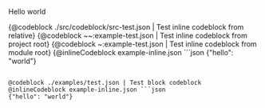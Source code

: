 <!-- markdownlint-disable fenced-code-language blanks-around-fences -->

Hello world

{@codeblock ./src/codeblock/src-test.json | Test inline codeblock from relative}
{@codeblock ~~:example-test.json | Test inline codeblock from project root}
{@codeblock ~:example-test.json | Test inline codeblock from module root}
{@inlineCodeblock example-inline.json ```json
{"hello": "world"}
```}

@codeblock ./examples/test.json | Test block codeblock
@inlineCodeblock example-inline.json ```json
{"hello": "world"}
```
